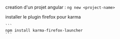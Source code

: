 creation d'un projet angular : 
    ```
    ng new <project-name>
    ```

installer le plugin firefox pour karma

    ```
    npm install karma-firefox-launcher
    ```